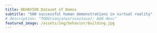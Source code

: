 ```yaml
---
title: BEHAVIOR Dataset of Demos
subtitle: "500 successful human demonstrations in virtual reality"
# description: "TODO(sanjanasrivastava): Add desc"
featured_image: /assets/img/behavior/building.jpg
---
```


